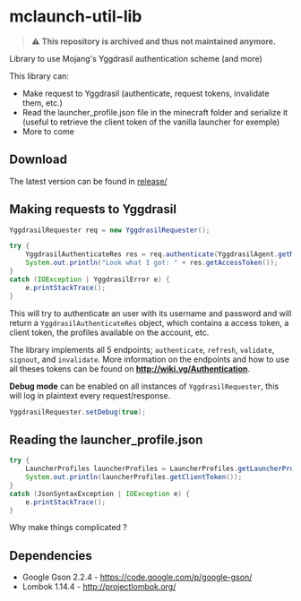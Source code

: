 # mclaunch-util-lib

> :warning: **This repository is archived and thus not maintained anymore.**

Library to use Mojang's Yggdrasil authentication scheme (and more)

This library can:
* Make request to Yggdrasil (authenticate, request tokens, invalidate them, etc.)
* Read the launcher_profile.json file in the minecraft folder and serialize it (useful to retrieve the client token of the vanilla launcher for exemple)
* More to come

## Download

The latest version can be found in [release/](release/)

## Making requests to Yggdrasil

```java
YggdrasilRequester req = new YggdrasilRequester();

try {
	YggdrasilAuthenticateRes res = req.authenticate(YggdrasilAgent.getMinecraftAgent(), "<username>", "<password>", "<client token>");
	System.out.println("Look what I got: " + res.getAccessToken());
}
catch (IOException | YggdrasilError e) {
	e.printStackTrace();
}
```
This will try to authenticate an user with its username and password and will return a ``YggdrasilAuthenticateRes`` object, which contains a access token, a client token, the profiles available on the account, etc.

The library implements all 5 endpoints; ``authenticate``, ``refresh``, ``validate``, ``signout``, and ``invalidate``.
More information on the endpoints and how to use all theses tokens can be found on **http://wiki.vg/Authentication**.

**Debug mode** can be enabled on all instances of ``YggdrasilRequester``, this will log in plaintext every request/response.

```java
YggdrasilRequester.setDebug(true);
```

## Reading the launcher_profile.json

```java
try {
	LauncherProfiles launcherProfiles = LauncherProfiles.getLauncherProfiles();
	System.out.println(launcherProfiles.getClientToken());
}
catch (JsonSyntaxException | IOException e) {
	e.printStackTrace();
}
```
Why make things complicated ?

## Dependencies
* Google Gson 2.2.4 - https://code.google.com/p/google-gson/
* Lombok 1.14.4 - http://projectlombok.org/
